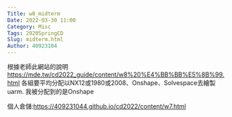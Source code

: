 ```yaml
---
Title: w8_midterm
Date: 2022-03-30 11:00
Category: Misc
Tags: 2020SpringCD
Slug: midterm.html
Author: 40923104
---
```


<!-- PELICAN_END_SUMMARY -->

根據老師此網站的說明<a href=" https://mde.tw/cd2022_guide/content/w8%20%E4%BB%BB%E5%8B%99.html ">https://mde.tw/cd2022_guide/content/w8%20%E4%BB%BB%E5%8B%99.html</a>
各組要平均分配以NX12或1980或2008、Onshape、Solvespace去繪製uarm. 我被分配到的是Onshape

個人倉儲:<a href="https://409231044.github.io/cd2022/content/w7.html">https://409231044.github.io/cd2022/content/w7.html</a>